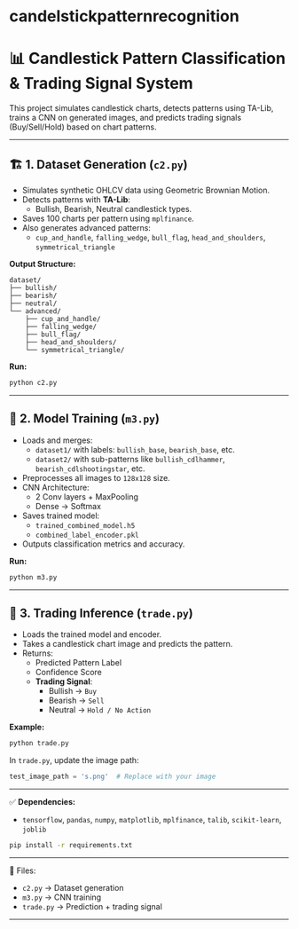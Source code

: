 # candelstickpatternrecognition
# 📊 Candlestick Pattern Classification & Trading Signal System

This project simulates candlestick charts, detects patterns using TA-Lib, trains a CNN on generated images, and predicts trading signals (Buy/Sell/Hold) based on chart patterns.

---

## 🏗️ 1. Dataset Generation (`c2.py`)

- Simulates synthetic OHLCV data using Geometric Brownian Motion.
- Detects patterns with **TA-Lib**:
  - Bullish, Bearish, Neutral candlestick types.
- Saves 100 charts per pattern using `mplfinance`.
- Also generates advanced patterns:
  - `cup_and_handle`, `falling_wedge`, `bull_flag`, `head_and_shoulders`, `symmetrical_triangle`

**Output Structure:**
```
dataset/
├── bullish/
├── bearish/
├── neutral/
└── advanced/
    ├── cup_and_handle/
    ├── falling_wedge/
    ├── bull_flag/
    ├── head_and_shoulders/
    └── symmetrical_triangle/
```

**Run:**
```bash
python c2.py
```

---

## 🧠 2. Model Training (`m3.py`)

- Loads and merges:
  - `dataset1/` with labels: `bullish_base`, `bearish_base`, etc.
  - `dataset2/` with sub-patterns like `bullish_cdlhammer`, `bearish_cdlshootingstar`, etc.
- Preprocesses all images to `128x128` size.
- CNN Architecture:
  - 2 Conv layers + MaxPooling
  - Dense → Softmax
- Saves trained model:
  - `trained_combined_model.h5`
  - `combined_label_encoder.pkl`
- Outputs classification metrics and accuracy.

**Run:**
```bash
python m3.py
```

---

## 🤖 3. Trading Inference (`trade.py`)

- Loads the trained model and encoder.
- Takes a candlestick chart image and predicts the pattern.
- Returns:
  - Predicted Pattern Label
  - Confidence Score
  - **Trading Signal**: 
    - Bullish → `Buy`
    - Bearish → `Sell`
    - Neutral → `Hold / No Action`

**Example:**
```bash
python trade.py
```

In `trade.py`, update the image path:
```python
test_image_path = 's.png'  # Replace with your image
```

---

✅ **Dependencies:**
- `tensorflow`, `pandas`, `numpy`, `matplotlib`, `mplfinance`, `talib`, `scikit-learn`, `joblib`

```bash
pip install -r requirements.txt
```

---

📁 Files:
- `c2.py` → Dataset generation
- `m3.py` → CNN training
- `trade.py` → Prediction + trading signal

---
